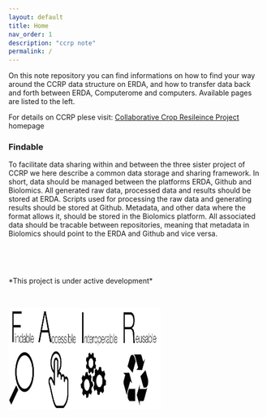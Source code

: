 ```yaml
---
layout: default
title: Home
nav_order: 1
description: "ccrp note"
permalink: /
---
```


On this note repository you can find informations on how to find your way around the CCRP data structure on ERDA, and how to transfer data back and forth between ERDA, Computerome and computers. Available pages are listed to the left.

For details on CCRP plese visit:
[Collaborative Crop Resileince Project](https://ccrp.vcl.ncsu.edu/) homepage

### Findable
To facilitate data sharing within and between the three sister project of CCRP we here describe a common data storage and sharing framework.
In short, data should be managed between the platforms ERDA, Github and Biolomics. All generated raw data, processed data and results should be stored at ERDA. Scripts used for processing the raw data and generating results should be stored at Github. Metadata, and other data where the format allows it, should be stored in the Biolomics platform. All associated data should be tracable between repositories, meaning that metadata in Biolomics should point to the ERDA and Github and vice versa.
<p>&nbsp;</p>
<p>&nbsp;</p>
*This project is under active development*
<p>&nbsp;</p>
<img src="FAIR_data_principles-1024x323.jpg" width="300" height="200" />
